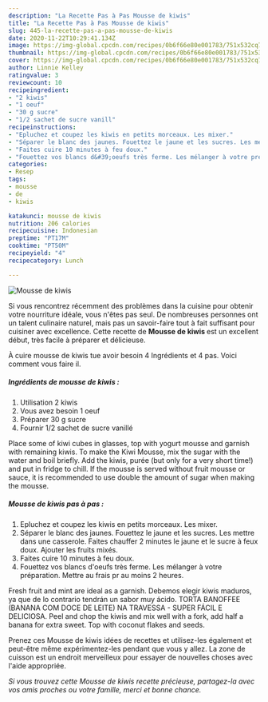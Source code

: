 ```yaml
---
description: "La Recette Pas à Pas Mousse de kiwis"
title: "La Recette Pas à Pas Mousse de kiwis"
slug: 445-la-recette-pas-a-pas-mousse-de-kiwis
date: 2020-11-22T10:29:41.134Z
image: https://img-global.cpcdn.com/recipes/0b6f66e80e001783/751x532cq70/mousse-de-kiwis-photo-principale-de-la-recette.jpg
thumbnail: https://img-global.cpcdn.com/recipes/0b6f66e80e001783/751x532cq70/mousse-de-kiwis-photo-principale-de-la-recette.jpg
cover: https://img-global.cpcdn.com/recipes/0b6f66e80e001783/751x532cq70/mousse-de-kiwis-photo-principale-de-la-recette.jpg
author: Linnie Kelley
ratingvalue: 3
reviewcount: 10
recipeingredient:
- "2 kiwis"
- "1 oeuf"
- "30 g sucre"
- "1/2 sachet de sucre vanill"
recipeinstructions:
- "Epluchez et coupez les kiwis en petits morceaux. Les mixer."
- "Séparer le blanc des jaunes. Fouettez le jaune et les sucres. Les mettre dans une casserole. Faites chauffer 2 minutes le jaune et le sucre à feux doux. Ajouter les fruits mixés."
- "Faites cuire 10 minutes à feu doux."
- "Fouettez vos blancs d&#39;oeufs très ferme. Les mélanger à votre préparation. Mettre au frais pr au moins 2 heures."
categories:
- Resep
tags:
- mousse
- de
- kiwis

katakunci: mousse de kiwis 
nutrition: 206 calories
recipecuisine: Indonesian
preptime: "PT17M"
cooktime: "PT50M"
recipeyield: "4"
recipecategory: Lunch

---
```



![Mousse de kiwis](https://img-global.cpcdn.com/recipes/0b6f66e80e001783/751x532cq70/mousse-de-kiwis-photo-principale-de-la-recette.jpg)

Si vous rencontrez récemment des problèmes dans la cuisine pour obtenir votre nourriture idéale, vous n'êtes pas seul. De nombreuses personnes ont un talent culinaire naturel, mais pas un savoir-faire tout à fait suffisant pour cuisiner avec excellence. Cette recette de <strong> Mousse de kiwis </strong> est un excellent début, très facile à préparer et délicieuse.

<!--inarticleads1-->

À cuire mousse de kiwis tue avoir besoin 4 Ingrédients et 4 pas. Voici comment vous faire il.

##### Ingrédients de mousse de kiwis :

1. Utilisation 2 kiwis
1. Vous avez besoin 1 oeuf
1. Préparer 30 g sucre
1. Fournir 1/2 sachet de sucre vanillé


Place some of kiwi cubes in glasses, top with yogurt mousse and garnish with remaining kiwis. To make the Kiwi Mousse, mix the sugar with the water and boil briefly. Add the kiwis, purée (but only for a very short time!) and put in fridge to chill. If the mousse is served without fruit mousse or sauce, it is recommended to use double the amount of sugar when making the mousse. 

<!--inarticleads2-->

##### Mousse de kiwis pas à pas :

1. Epluchez et coupez les kiwis en petits morceaux. Les mixer.
1. Séparer le blanc des jaunes. Fouettez le jaune et les sucres. Les mettre dans une casserole. Faites chauffer 2 minutes le jaune et le sucre à feux doux. Ajouter les fruits mixés.
1. Faites cuire 10 minutes à feu doux.
1. Fouettez vos blancs d&#39;oeufs très ferme. Les mélanger à votre préparation. Mettre au frais pr au moins 2 heures.


Fresh fruit and mint are ideal as a garnish. Debemos elegir kiwis maduros, ya que de lo contrario tendrán un sabor muy ácido. TORTA BANOFFEE (BANANA COM DOCE DE LEITE) NA TRAVESSA - SUPER FÁCIL E DELICIOSA. Peel and chop the kiwis and mix well with a fork, add half a banana for extra sweet. Top with coconut flakes and seeds. 

<!--inarticleads1-->

<p>
Prenez ces Mousse de kiwis idées de recettes et utilisez-les également et peut-être même expérimentez-les pendant que vous y allez. La zone de cuisson est un endroit merveilleux pour essayer de nouvelles choses avec l'aide appropriée.
</p>

<p>
<i>Si vous trouvez cette Mousse de kiwis recette précieuse, partagez-la avec vos amis proches ou votre famille, merci et bonne chance.</i>
</p>
